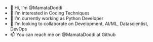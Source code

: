 - 👋 Hi, I’m @MamataDoddi
- 👀 I’m interested in Coding Techniques
- 🌱 I’m currently working as Python Developer
- 💞️ I’m looking to collaborate on Development, AI/ML, Datascientist, DevOps
- 📫 You can reach me on @MamataDoddi at Github

<!---
MamataDoddi/MamataDoddi is a ✨ special ✨ repository because its `README.md` (this file) appears on your GitHub profile.
You can click the Preview link to take a look at your changes.
--->

